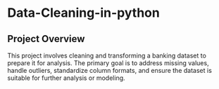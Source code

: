 # Data-Cleaning-in-python

## Project Overview
This project involves cleaning and transforming a banking dataset to prepare it for analysis. The primary goal is to address missing values, handle outliers, standardize column formats, and ensure the dataset is suitable for further analysis or modeling.

